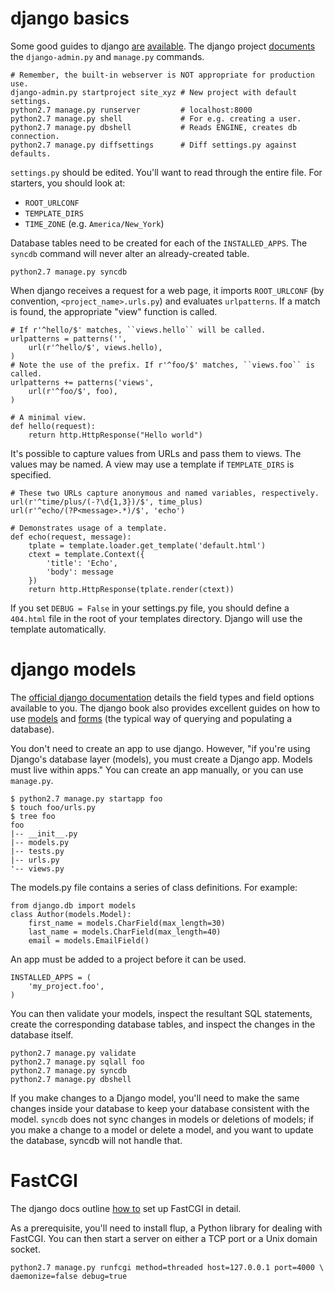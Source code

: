 django basics
=============

Some good guides to django [are](https://docs.djangoproject.com/en/1.5/)
[available](http://www.djangobook.com/en/2.0/index.html). The django project
[documents](https://docs.djangoproject.com/en/dev/ref/django-admin/) the
`django-admin.py` and `manage.py` commands.

    # Remember, the built-in webserver is NOT appropriate for production use.
    django-admin.py startproject site_xyz # New project with default settings.
    python2.7 manage.py runserver         # localhost:8000
    python2.7 manage.py shell             # For e.g. creating a user.
    python2.7 manage.py dbshell           # Reads ENGINE, creates db connection.
    python2.7 manage.py diffsettings      # Diff settings.py against defaults.

`settings.py` should be edited. You'll want to read through the entire file. For
starters, you should look at:

* `ROOT_URLCONF`
* `TEMPLATE_DIRS`
* `TIME_ZONE` (e.g. `America/New_York`)

Database tables need to be created for each of the `INSTALLED_APPS`. The
`syncdb` command will never alter an already-created table.

    python2.7 manage.py syncdb

When django receives a request for a web page, it imports `ROOT_URLCONF` (by
convention, `<project_name>.urls.py`) and evaluates `urlpatterns`. If a match
is found, the appropriate "view" function is called.

    # If r'^hello/$' matches, ``views.hello`` will be called.
    urlpatterns = patterns('',
        url(r'^hello/$', views.hello),
    )
    # Note the use of the prefix. If r'^foo/$' matches, ``views.foo`` is called.
    urlpatterns += patterns('views',
        url(r'^foo/$', foo),
    )

    # A minimal view.
    def hello(request):
        return http.HttpResponse("Hello world")

It's possible to capture values from URLs and pass them to views. The values may
be named. A view may use a template if `TEMPLATE_DIRS` is specified.

    # These two URLs capture anonymous and named variables, respectively.
    url(r'^time/plus/(-?\d{1,3})/$', time_plus)
    url(r'^echo/(?P<message>.*)/$', 'echo')

    # Demonstrates usage of a template.
    def echo(request, message):
        tplate = template.loader.get_template('default.html')
        ctext = template.Context({
            'title': 'Echo',
            'body': message
        })
        return http.HttpResponse(tplate.render(ctext))

If you set `DEBUG = False` in your settings.py file, you should define a
`404.html` file in the root of your templates directory. Django will use the
template automatically.

django models
=============

The [official django documentation](https://docs.djangoproject.com/en/1.5/ref/models/fields/)
details the field types and field options available to you. The django book also
provides excellent guides on how to use
[models](http://www.djangobook.com/en/2.0/chapter05.html) and
[forms](http://www.djangobook.com/en/2.0/chapter07.html) (the typical way of
querying and populating a database).

You don't need to create an app to use django. However, "if you're using
Django's database layer (models), you must create a Django app. Models must live
within apps." You can create an app manually, or you can use `manage.py`.

    $ python2.7 manage.py startapp foo
    $ touch foo/urls.py
    $ tree foo
    foo
    |-- __init__.py
    |-- models.py
    |-- tests.py
    |-- urls.py
    '-- views.py

The models.py file contains a series of class definitions. For example:

    from django.db import models
    class Author(models.Model):
        first_name = models.CharField(max_length=30)
        last_name = models.CharField(max_length=40)
        email = models.EmailField()

An app must be added to a project before it can be used.

    INSTALLED_APPS = (
        'my_project.foo',
    )

You can then validate your models, inspect the resultant SQL statements, create
the corresponding database tables, and inspect the changes in the database
itself.

    python2.7 manage.py validate
    python2.7 manage.py sqlall foo
    python2.7 manage.py syncdb
    python2.7 manage.py dbshell

If you make changes to a Django model, you'll need to make the same changes
inside your database to keep your database consistent with the model. `syncdb`
does not sync changes in models or deletions of models; if you make a change to
a model or delete a model, and you want to update the database, syncdb will not
handle that.

FastCGI
=======

The django docs outline
[how to](https://docs.djangoproject.com/en/dev/howto/deployment/fastcgi/) set up
FastCGI in detail.

As a prerequisite, you'll need to install flup, a Python library for dealing
with FastCGI. You can then start a server on either a TCP port or a Unix domain
socket.

    python2.7 manage.py runfcgi method=threaded host=127.0.0.1 port=4000 \
    daemonize=false debug=true
